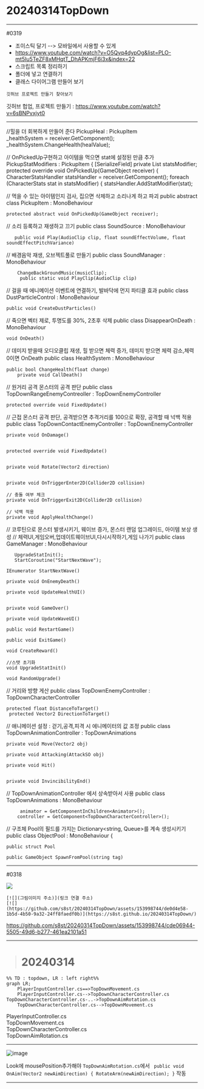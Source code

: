 # 20240314TopDown
---


#0319  

- 조이스틱 달기 --> 모바일에서 사용할 수 있게
- https://www.youtube.com/watch?v=O5Qvq4dypOg&list=PLO-mt5Iu5TeZF8xMHqtT_DhAPKmjF6i3x&index=22
- 스크립트 목록 정리하기
- 폴더에 넣고 연결하기
- 클래스 다이어그램 만들어 보기

`깃허브 프로젝트 만들기 찾아보기`  

깃허브 헙업, 프로젝트 만들기 : 
https://www.youtube.com/watch?v=6sBNPvxjyt0  




---  


 //힐을 더 회복하게 만들어 준다
PickupHeal : PickupItem   
         _healthSystem = receiver.GetComponent<HealthSystem>();
        _healthSystem.ChangeHealth(healValue);
    

// OnPickedUp구현하고 아이템을 먹으면 stat에 설정된 만큼 추가
PickupStatModifiers : PickupItem
{
    [SerializeField] private List<CharacterStats> statsModifier;
    protected override void OnPickedUp(GameObject receiver)
    {
        CharacterStatsHandler statsHandler = receiver.GetComponent<CharacterStatsHandler>();
        foreach (CharacterStats stat in statsModifier)
        {
            statsHandler.AddStatModifier(stat);
     

// 먹을 수 있는 아이템인지 검사, 집으면 삭제하고 소리나게 하고 파괴
public abstract class PickupItem : MonoBehaviour
 
    protected abstract void OnPickedUp(GameObject receiver);




// 소리 등록하고 재생하고 끄기
public class SoundSource : MonoBehaviour

       public void Play(AudioClip clip, float soundEffectVolume, float soundEffectPitchVariance)
   


// 배경음악 재생, 오브젝트풀로 만들기
public class SoundManager : MonoBehaviour
   
        ChangeBackGroundMusic(musicClip);
         public static void PlayClip(AudioClip clip)
   


// 걸을 때 에니메이션 이벤트에 연결하기, 발바닥에 먼지 파티클 효과
public class DustParticleControl : MonoBehaviour

    public void CreateDustParticles()





// 죽으면 벡터 제로, 투명도를 30%, 2초후 삭제
public class DisappearOnDeath : MonoBehaviour

    void OnDeath()
    




//  데미지 받을때 오디오클립 재생, 힐 받으면 체력 증가, 데미지 받으면 체력 감소,체력 0이면 OnDeath
public class HealthSystem : MonoBehaviour

    public bool ChangeHealth(float change)
        private void CallDeath()
  






// 원거리 공격 몬스터의 공격 판단 
public class TopDownRangeEnemyContreoller : TopDownEnemyController

    protected override void FixedUpdate()







// 근접 몬스터 공격 판단, 공격받으면 추격거리를 100으로 확장, 공격할 때 넉백 적용
public class TopDownContactEnemyController : TopDownEnemyController

    private void OnDamage()
  

    protected override void FixedUpdate()
 

    private void Rotate(Vector2 direction)
   

    private void OnTriggerEnter2D(Collider2D collision)
      
    // 충돌 여부 체크
    private void OnTriggerExit2D(Collider2D collision)
   
    // 넉백 적용	
    private void ApplyHealthChange()
   






// 코루틴으로  몬스터 발생시키기, 웨이브 증가, 몬스터 랜덤 업그레이드, 아이템 보상 생성
// 체력UI,게임오버,업데이트웨이브UI,다시시작하기,게임 나가기
public class GameManager : MonoBehaviour

       UpgradeStatInit();
       StartCoroutine("StartNextWave"); 
        
    IEnumerator StartNextWave()
   
    private void OnEnemyDeath()
   
    private void UpdateHealthUI()
    

    private void GameOver()
  
    private void UpdateWaveUI()
   
    public void RestartGame()
  
    public void ExitGame()
   
    void CreateReward()
 
    //스탯 초기화
    void UpgradeStatInit()
  
    void RandomUpgrade()
   
        





// 거리와 방향 게산
public class TopDownEnemyController : TopDownCharacterController
   
    protected float DistanceToTarget()
     protected Vector2 DirectionToTarget()
  




// 애니메이션 설정 : 걷기,공격,피격 시 에니메이터의 값 조정
public class TopDownAnimationController : TopDownAnimations

    private void Move(Vector2 obj)
   
    private void Attacking(AttackSO obj)
    
    private void Hit()
  

    private void InvincibilityEnd()
 



// TopDownAnimationController 에서 상속받아서 사용
public class TopDownAnimations : MonoBehaviour

         animator = GetComponentInChildren<Animator>();
        controller = GetComponent<TopDownCharacterController>();
    



// 구조체 Pool의 필드를 가지는 Dictionary<string, Queue<GameObject>>를 계속 생성시키기
public class ObjectPool : MonoBehaviour
{
   
    public struct Pool
 
    public GameObject SpawnFromPool(string tag)
  















































---
#0318





[![](https://github.com/s8st/20240314TopDown/assets/153998744/de0d4e58-1b5d-4b50-9a32-24ff8faedf0b)](https://s8st.github.io/20240314TopDown/)  

```
[![](그림이미지 주소)](링크 연결 주소)
[![](https://github.com/s8st/20240314TopDown/assets/153998744/de0d4e58-1b5d-4b50-9a32-24ff8faedf0b)](https://s8st.github.io/20240314TopDown/)
```




https://github.com/s8st/20240314TopDown/assets/153998744/cde06944-5505-49d6-b277-461ea2101a51



---
> # 20240314


```mermaid
%% TD : topdown, LR : left right%%
graph LR;  
    PlayerInputController.cs==>TopDownMovement.cs  
    PlayerInputController.cs-->TopDownCharacterController.cs  
TopDownCharacterController.cs-..->TopDownAimRotation.cs   
    TopDownCharacterController.cs-->TopDownMovement.cs  
```

PlayerInputController.cs  
TopDownMovement.cs  
TopDownCharacterController.cs  
TopDownAimRotation.cs  


---
![image](https://github.com/s8st/20240314TopDown/assets/153998744/d1c49d86-8d46-4856-986c-2b41c00af3dd)  

Look에 mousePosition추가해야 `TopDownAimRotation.cs`에서 ` public void OnAim(Vector2 newAimDirection)
 {
     RotateArm(newAimDirection);
 }` 작동

---
